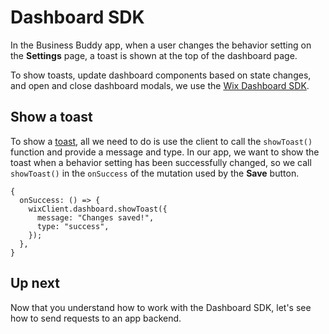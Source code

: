 # Dashboard SDK

In the Business Buddy app, when a user changes the behavior setting on the **Settings** page, a toast is shown at the top of the dashboard page.

To show toasts, update dashboard components based on state changes, and open and close dashboard modals, we use the [Wix Dashboard SDK](https://dev.wix.com/docs/sdk/api-reference/dashboard/setup).

## Show a toast

To show a [toast](../start/platform_overview.md#dashboard-toast), all we need to do is use the client to call the `showToast()` function and provide a message and type. In our app, we want to show the toast when a behavior setting has been successfully changed, so we call `showToast()` in the `onSuccess` of the mutation used by the **Save** button.

```tsx
{
  onSuccess: () => {
    wixClient.dashboard.showToast({
      message: "Changes saved!",
      type: "success",
    });
  },
}
```

## Up next

Now that you understand how to work with the Dashboard SDK, let's see how to send requests to an app backend.
